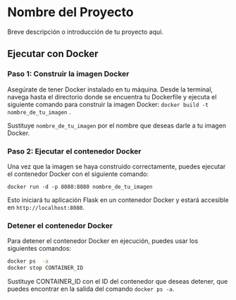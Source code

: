# Nombre del Proyecto

Breve descripción o introducción de tu proyecto aquí.

## Ejecutar con Docker

### Paso 1: Construir la imagen Docker

Asegúrate de tener Docker instalado en tu máquina. Desde la terminal, navega hasta el directorio donde se encuentra tu Dockerfile y ejecuta el siguiente comando para construir la imagen Docker:
`docker build -t nombre_de_tu_imagen` .


Sustituye `nombre_de_tu_imagen` por el nombre que deseas darle a tu imagen Docker.

### Paso 2: Ejecutar el contenedor Docker

Una vez que la imagen se haya construido correctamente, puedes ejecutar el contenedor Docker con el siguiente comando:

`docker run -d -p 8080:8080 nombre_de_tu_imagen`


Esto iniciará tu aplicación Flask en un contenedor Docker y estará accesible en `http://localhost:8080`.

### Detener el contenedor Docker

Para detener el contenedor Docker en ejecución, puedes usar los siguientes comandos:

```bash
docker ps  -a
docker stop CONTAINER_ID
```

Sustituye CONTAINER_ID con el ID del contenedor que deseas detener, que puedes encontrar en la salida del comando `docker ps -a`.